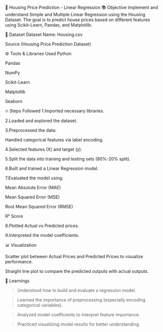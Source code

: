 🏡 Housing Price Prediction - Linear Regression
📚 Objective
Implement and understand Simple and Multiple Linear Regression using the Housing Dataset.
The goal is to predict house prices based on different features using Scikit-Learn, Pandas, and Matplotlib.

📁 Dataset
Dataset Name: Housing.csv

Source (Housing Price Prediction Dataset)

⚙️ Tools & Libraries Used
Python

Pandas

NumPy

Scikit-Learn

Matplotlib

Seaborn

🔥 Steps Followed
1.Imported necessary libraries.

2.Loaded and explored the dataset.

3.Preprocessed the data:

Handled categorical features via label encoding.

4.Selected features (X) and target (y).

5.Split the data into training and testing sets (80%-20% split).

6.Built and trained a Linear Regression model.

7.Evaluated the model using:

Mean Absolute Error (MAE)

Mean Squared Error (MSE)

Root Mean Squared Error (RMSE)

R² Score

8.Plotted Actual vs Predicted prices.

9.Interpreted the model coefficients.

📊 Visualization

Scatter plot between Actual Prices and Predicted Prices to visualize performance.

Straight line plot to compare the predicted outputs with actual outputs.

📌 Learnings

> Understood how to build and evaluate a regression model.

> Learned the importance of preprocessing (especially encoding categorical variables).

> Analyzed model coefficients to interpret feature importance.

> Practiced visualizing model results for better understanding.



